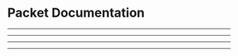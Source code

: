 # Packet Documentation

<hr></hr>
<div class="PacketDoc" id="IBC_Packet"> </div>
<hr></hr>
<div class="PacketDoc" id="IBC_Packet"> </div>
<hr></hr>
<div class="PacketDoc" id="IBC_Packet"> </div>
<hr></hr>